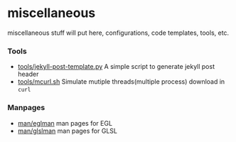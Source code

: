 # miscellaneous
miscellaneous stuff will put here, configurations, code templates, tools, etc.

### Tools
* [tools/jekyll-post-template.py](tools/jekyll-post-template.py) A simple script to generate jekyll post header
* [tools/mcurl.sh](tools/mcurl.sh) Simulate mutiple threads(multiple process) download in `curl`

### Manpages
* [man/eglman](man/eglman) man pages for EGL
* [man/glslman](man/glslman) man pages for GLSL
